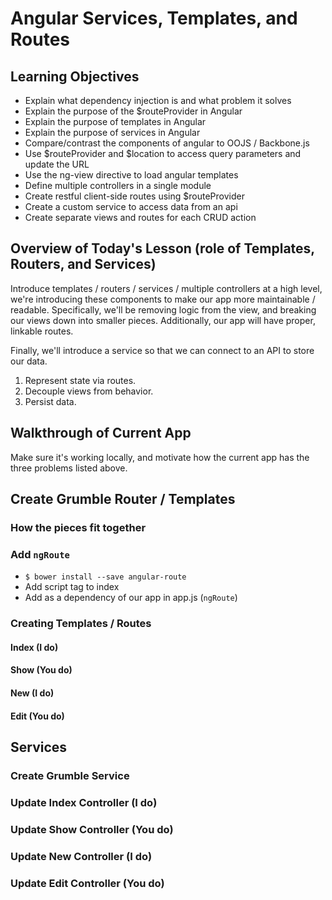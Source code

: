 # Angular Services, Templates, and Routes

## Learning Objectives

- Explain what dependency injection is and what problem it solves
- Explain the purpose of the $routeProvider in Angular
- Explain the purpose of templates in Angular
- Explain the purpose of services in Angular
- Compare/contrast the components of angular to OOJS / Backbone.js
- Use $routeProvider and $location to access query parameters and update the URL
- Use the ng-view directive to load angular templates
- Define multiple controllers in a single module
- Create restful client-side routes using $routeProvider
- Create a custom service to access data from an api
- Create separate views and routes for each CRUD action

## Overview of Today's Lesson (role of Templates, Routers, and Services)

Introduce templates / routers / services / multiple controllers at a high level,
we're introducing these components to make our app more maintainable / readable.
Specifically, we'll be removing logic from the view, and breaking our views down
into smaller pieces. Additionally, our app will have proper, linkable routes.

Finally, we'll introduce a service so that we can connect to an API to store our
data.

1. Represent state via routes.
2. Decouple views from behavior.
3. Persist data.

## Walkthrough of Current App

Make sure it's working locally, and motivate how the current app has the three
problems listed above.

## Create Grumble Router / Templates
### How the pieces fit together
### Add `ngRoute`

* `$ bower install --save angular-route`
* Add script tag to index
* Add as a dependency of our app in app.js (`ngRoute`)



### Creating Templates / Routes
#### Index (I do)
#### Show (You do)
#### New (I do)
#### Edit (You do)

##

## Services
### Create Grumble Service
### Update Index Controller (I do)
### Update Show Controller (You do)
### Update New Controller (I do)
### Update Edit Controller (You do)
